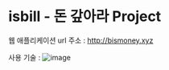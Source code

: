 # isbill - 돈 갚아라 Project
웹 애플리케이션 url 주소 : <http://bismoney.xyz>

사용 기술 : ![image](https://github.com/baikinsoo/isbill/assets/48581772/4908110a-f95b-427e-b3fe-540bb94fc106)
